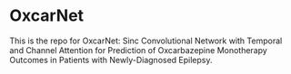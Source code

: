 # OxcarNet
This is the repo for OxcarNet: Sinc Convolutional Network with Temporal and Channel Attention for Prediction of Oxcarbazepine Monotherapy Outcomes in Patients with Newly-Diagnosed Epilepsy.

